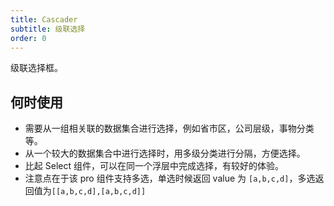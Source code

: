 ```yaml
---
title: Cascader
subtitle: 级联选择
order: 0
---
```


级联选择框。

## 何时使用

- 需要从一组相关联的数据集合进行选择，例如省市区，公司层级，事物分类等。
- 从一个较大的数据集合中进行选择时，用多级分类进行分隔，方便选择。
- 比起 Select 组件，可以在同一个浮层中完成选择，有较好的体验。
- 注意点在于该 pro 组件支持多选，单选时候返回 value 为 `[a,b,c,d]`，多选返回值为`[[a,b,c,d],[a,b,c,d]]`
